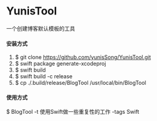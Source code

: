 # YunisTool

一个创建博客默认模板的工具


#### 安装方式
1. $ git clone https://github.com/yunisSong/YunisTool.git
2. $ swift package generate-xcodeproj
2. $  swift build
3. $ swift build -c release
4. $ cp ./.build/release/BlogTool /usr/local/bin/BlogTool


#### 使用方式
$ BlogTool -t 使用Swift做一些重复性的工作 -tags Swift



